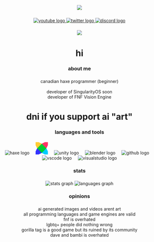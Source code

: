 <div align="center">
  <img height="150" src="https://avatars.githubusercontent.com/u/170588852?v=4"  />
</div>

###

<div align="center">
  <a href="https://www.youtube.com/@icastreallybadwifi" target="_blank">
    <img src="https://raw.githubusercontent.com/maurodesouza/profile-readme-generator/master/src/assets/icons/social/youtube/default.svg" width="72" height="60" alt="youtube logo"  />
  </a>
  <a href="https://x.com/daveandbambi25" target="_blank">
    <img src="https://raw.githubusercontent.com/maurodesouza/profile-readme-generator/master/src/assets/icons/social/twitter/default.svg" width="72" height="60" alt="twitter logo"  />
  </a>
  <a href="https://discord.gg/BKjAGzUsWS" target="_blank">
    <img src="https://raw.githubusercontent.com/maurodesouza/profile-readme-generator/master/src/assets/icons/social/discord/default.svg" width="72" height="60" alt="discord logo"  />
  </a>
</div>

###

<div align="center">
  <img src="https://visitor-badge.laobi.icu/badge?page_id=null0346.null0346&left_text=profile%20views"  />
</div>

###

<h1 align="center">hi</h1>

###

<h3 align="center">about me</h3>

###

<p align="center">canadian haxe programmer (beginner)<br><br>developer of SingularityOS soon<br>developer of FNF Vision Engine</p>

###

<h1 align="center">dni if you support ai "art"</h1>

###

<h3 align="center">languages and tools</h3>

###

<div align="center">
  <img src="https://cdn.jsdelivr.net/gh/devicons/devicon/icons/haxe/haxe-original.svg" height="40" alt="haxe logo"  />
  <img width="12" />
  <img src="Haxeflixel.png" height="40" alt="haxeflixel logo"  />
  <img width="12" />
  <img src="https://cdn.jsdelivr.net/gh/devicons/devicon/icons/unity/unity-original.svg" height="40" alt="unity logo"  />
  <img width="12" />
  <img src="https://cdn.jsdelivr.net/gh/devicons/devicon/icons/blender/blender-original.svg" height="40" alt="blender logo"  />
  <img width="12" />
  <img src="https://cdn.jsdelivr.net/gh/devicons/devicon/icons/github/github-original.svg" height="40" alt="github logo"  />
  <img width="12" />
  <img src="https://cdn.jsdelivr.net/gh/devicons/devicon/icons/vscode/vscode-original.svg" height="40" alt="vscode logo"  />
  <img width="12" />
  <img src="https://cdn.jsdelivr.net/gh/devicons/devicon/icons/visualstudio/visualstudio-plain.svg" height="40" alt="visualstudio logo"  />
</div>

###

<h3 align="center">stats</h3>

###

<div align="center">
  <img src="https://github-readme-stats.vercel.app/api?username=null0346&hide_title=false&hide_rank=false&show_icons=true&include_all_commits=true&count_private=true&disable_animations=false&theme=dracula&locale=en&hide_border=false&order=1" height="150" alt="stats graph"  />
  <img src="https://github-readme-stats.vercel.app/api/top-langs?username=null0346&locale=en&hide_title=false&layout=compact&card_width=320&langs_count=5&theme=dracula&hide_border=false&order=2" height="150" alt="languages graph"  />
</div>

###

<h3 align="center">opinions</h3>

###

<p align="center">ai generated images and videos arent art<br>all programming languages and game engines are valid<br>fnf is overhated<br>lgbtq+ people did nothing wrong<br>gorilla tag is a good game but its ruined by its community<br>dave and bambi is overhated</p>

###
